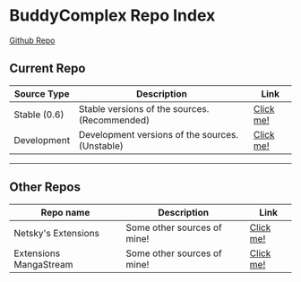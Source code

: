 
# BuddyComplex Repo Index
[Github Repo](https://github.com/TheNetsky/extensions-buddycomplex)

## Current Repo

| Source Type | Description |          Link |
| ---        |    ----   |         --- |
| Stable (0.6)   | Stable versions of the sources. (Recommended)        |  [Click me!](https://thenetsky.github.io/extensions-buddycomplex/0.6/)    |
| Development   | Development versions of the sources. (Unstable)        |  [Click me!](https://thenetsky.github.io/extensions-buddycomplex/dev/)    |


___
## Other Repos

| Repo name | Description |          Link |
| ---        |    ----   |         --- |
| Netsky's Extensions   | Some other sources of mine!        |  [Click me!](https://thenetsky.github.io/netskys-extensions/)    |
| Extensions MangaStream   | Some other sources of mine!        |  [Click me!](https://thenetsky.github.io/extensions-mangastream/)    |
